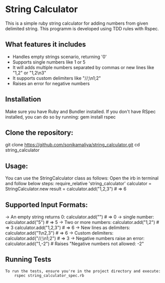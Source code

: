 # String Calculator

This is a simple ruby string calculator for adding numbers from given delimited string.
This programm is developed using TDD rules with Rspec.

## What features it includes
- Handles empty strings scenario, returning '0'
- Supports single numbers like 1 or 5 
- It will adds multiple numbers separated by commas or new lines like "1,2" or "1,2\n3"
- It supports custom delimiters like "//;\n1;2"
- Raises an error for negative numbers
## Installation
Make sure you have Ruby and Bundler installed. If you don't have RSpec installed, you can do so by running:
gem install rspec
## Clone the repository:
git clone https://github.com/sonikamaliya/string_calculator.git
cd string_calculator
## Usage:
You can use the StringCalculator class as follows:
Open the irb in terminal and follow below steps:
require_relative 'string_calculator'
calculator = StringCalculator.new
result = calculator.add("1,2,3")  # => 6
## Supported Input Formats:
-> An empty string returns 0:
    calculator.add("") # => 0
-> single number:
    calculator.add("5") # => 5
-> Two or more numbers:
    calculator.add("1,2") # => 3
    calculator.add("1,2,3") # => 6
-> New lines as delimiters:
    calculator.add("1\n2,3") # => 6
-> Custom delimiters:
    calculator.add("//;\n1;2") # => 3
-> Negative numbers raise an error:
    calculator.add("1,-2") # Raises "Negative numbers not allowed: -2"
## Running Tests    
    To run the tests, ensure you're in the project directory and execute:
        rspec string_calculator_spec.rb